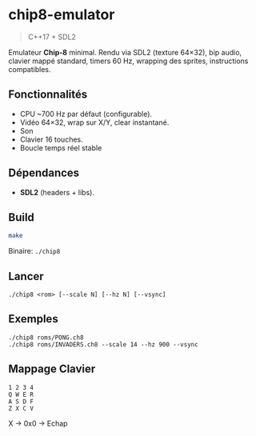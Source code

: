 # chip8-emulator 

> C++17 + SDL2


Emulateur **Chip‑8** minimal. Rendu via SDL2 (texture 64×32), bip audio, clavier mappé standard, timers 60 Hz, wrapping des sprites, instructions compatibles.

[](https://github.com/sp4r1ng/chip8-emulator/blob/main/1.png?raw=true) 

## Fonctionnalités
- CPU ~700 Hz par défaut (configurable).
- Vidéo 64×32, wrap sur X/Y, clear instantané.
- Son
- Clavier 16 touches.
- Boucle temps réel stable


## Dépendances
- **SDL2** (headers + libs).


## Build
```bash
make
```

Binaire: `./chip8`

## Lancer
```
./chip8 <rom> [--scale N] [--hz N] [--vsync]
```

## Exemples 
```
./chip8 roms/PONG.ch8
./chip8 roms/INVADERS.ch8 --scale 14 --hz 900 --vsync
```

## Mappage Clavier 
```
1 2 3 4
Q W E R
A S D F
Z X C V
```

X -> 0x0 -> Echap
